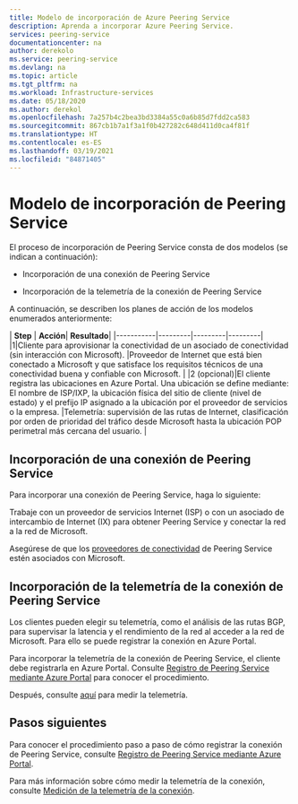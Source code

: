 ```yaml
---
title: Modelo de incorporación de Azure Peering Service
description: Aprenda a incorporar Azure Peering Service.
services: peering-service
documentationcenter: na
author: derekolo
ms.service: peering-service
ms.devlang: na
ms.topic: article
ms.tgt_pltfrm: na
ms.workload: Infrastructure-services
ms.date: 05/18/2020
ms.author: derekol
ms.openlocfilehash: 7a257b4c2bea3bd3384a55c0a6b85d7fdd2ca583
ms.sourcegitcommit: 867cb1b7a1f3a1f0b427282c648d411d0ca4f81f
ms.translationtype: HT
ms.contentlocale: es-ES
ms.lasthandoff: 03/19/2021
ms.locfileid: "84871405"
---
```

# <a name="onboarding-peering-service-model"></a>Modelo de incorporación de Peering Service

El proceso de incorporación de Peering Service consta de dos modelos (se indican a continuación):

 - Incorporación de una conexión de Peering Service

 - Incorporación de la telemetría de la conexión de Peering Service

A continuación, se describen los planes de acción de los modelos enumerados anteriormente:

| **Step** | **Acción**| **Resultado**|
|-----------|---------|---------|---------|
|1|Cliente para aprovisionar la conectividad de un asociado de conectividad (sin interacción con Microsoft). |Proveedor de Internet que está bien conectado a Microsoft y que satisface los requisitos técnicos de una conectividad buena y confiable con Microsoft.  |
|2 (opcional)|El cliente registra las ubicaciones en Azure Portal. Una ubicación se define mediante: El nombre de ISP/IXP, la ubicación física del sitio de cliente (nivel de estado) y el prefijo IP asignado a la ubicación por el proveedor de servicios o la empresa.  |Telemetría: supervisión de las rutas de Internet, clasificación por orden de prioridad del tráfico desde Microsoft hasta la ubicación POP perimetral más cercana del usuario. |



## <a name="onboarding-peering-service-connection"></a>Incorporación de una conexión de Peering Service

Para incorporar una conexión de Peering Service, haga lo siguiente:

Trabaje con un proveedor de servicios Internet (ISP) o con un asociado de intercambio de Internet (IX) para obtener Peering Service y conectar la red a la red de Microsoft.

Asegúrese de que los [proveedores de conectividad](location-partners.md) de Peering Service estén asociados con Microsoft. 

## <a name="onboarding-peering-service-connection-telemetry"></a>Incorporación de la telemetría de la conexión de Peering Service

Los clientes pueden elegir su telemetría, como el análisis de las rutas BGP, para supervisar la latencia y el rendimiento de la red al acceder a la red de Microsoft. Para ello se puede registrar la conexión en Azure Portal.

Para incorporar la telemetría de la conexión de Peering Service, el cliente debe registrarla en Azure Portal. Consulte [Registro de Peering Service mediante Azure Portal](azure-portal.md) para conocer el procedimiento.

Después, consulte [aquí](measure-connection-telemetry.md) para medir la telemetría.

## <a name="next-steps"></a>Pasos siguientes

Para conocer el procedimiento paso a paso de cómo registrar la conexión de Peering Service, consulte [Registro de Peering Service mediante Azure Portal](azure-portal.md).

Para más información sobre cómo medir la telemetría de la conexión, consulte [Medición de la telemetría de la conexión](measure-connection-telemetry.md).

